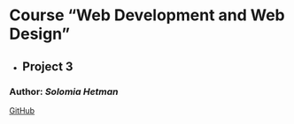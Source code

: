 # Course “Web Development and Web Design”
+ ## Project 3

### Author: *Solomia Hetman*

[GitHub](https://github.com/SolyaHetman/medical-service/tree/master/client/src/components/Doctor)
